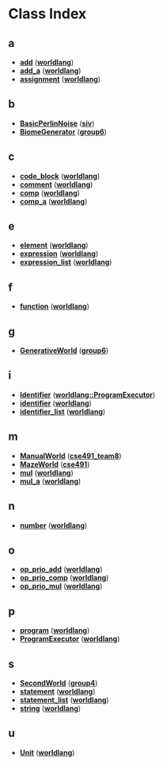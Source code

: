 
# Class Index


## a

* [**add**](structworldlang_1_1add.md)
([**worldlang**](namespaceworldlang.md))
* [**add\_a**](structworldlang_1_1add__a.md)
([**worldlang**](namespaceworldlang.md))
* [**assignment**](structworldlang_1_1assignment.md)
([**worldlang**](namespaceworldlang.md))


## b

* [**BasicPerlinNoise**](classsiv_1_1_basic_perlin_noise.md)
([**siv**](namespacesiv.md))
* [**BiomeGenerator**](classgroup6_1_1_biome_generator.md)
([**group6**](namespacegroup6.md))


## c

* [**code\_block**](structworldlang_1_1code__block.md)
([**worldlang**](namespaceworldlang.md))
* [**comment**](structworldlang_1_1comment.md)
([**worldlang**](namespaceworldlang.md))
* [**comp**](structworldlang_1_1comp.md)
([**worldlang**](namespaceworldlang.md))
* [**comp\_a**](structworldlang_1_1comp__a.md)
([**worldlang**](namespaceworldlang.md))


## e

* [**element**](structworldlang_1_1element.md)
([**worldlang**](namespaceworldlang.md))
* [**expression**](structworldlang_1_1expression.md)
([**worldlang**](namespaceworldlang.md))
* [**expression\_list**](structworldlang_1_1expression__list.md)
([**worldlang**](namespaceworldlang.md))


## f

* [**function**](structworldlang_1_1function.md)
([**worldlang**](namespaceworldlang.md))


## g

* [**GenerativeWorld**](classgroup6_1_1_generative_world.md)
([**group6**](namespacegroup6.md))


## i

* [**Identifier**](structworldlang_1_1_program_executor_1_1_identifier.md)
([**worldlang::ProgramExecutor**](classworldlang_1_1_program_executor.md))
* [**identifier**](structworldlang_1_1identifier.md)
([**worldlang**](namespaceworldlang.md))
* [**identifier\_list**](structworldlang_1_1identifier__list.md)
([**worldlang**](namespaceworldlang.md))


## m

* [**ManualWorld**](classcse491__team8_1_1_manual_world.md)
([**cse491\_team8**](namespacecse491__team8.md))
* [**MazeWorld**](classcse491_1_1_maze_world.md)
([**cse491**](namespacecse491.md))
* [**mul**](structworldlang_1_1mul.md)
([**worldlang**](namespaceworldlang.md))
* [**mul\_a**](structworldlang_1_1mul__a.md)
([**worldlang**](namespaceworldlang.md))


## n

* [**number**](structworldlang_1_1number.md)
([**worldlang**](namespaceworldlang.md))


## o

* [**op\_prio\_add**](structworldlang_1_1op__prio__add.md)
([**worldlang**](namespaceworldlang.md))
* [**op\_prio\_comp**](structworldlang_1_1op__prio__comp.md)
([**worldlang**](namespaceworldlang.md))
* [**op\_prio\_mul**](structworldlang_1_1op__prio__mul.md)
([**worldlang**](namespaceworldlang.md))


## p

* [**program**](structworldlang_1_1program.md)
([**worldlang**](namespaceworldlang.md))
* [**ProgramExecutor**](classworldlang_1_1_program_executor.md)
([**worldlang**](namespaceworldlang.md))


## s

* [**SecondWorld**](classgroup4_1_1_second_world.md)
([**group4**](namespacegroup4.md))
* [**statement**](structworldlang_1_1statement.md)
([**worldlang**](namespaceworldlang.md))
* [**statement\_list**](structworldlang_1_1statement__list.md)
([**worldlang**](namespaceworldlang.md))
* [**string**](structworldlang_1_1string.md)
([**worldlang**](namespaceworldlang.md))


## u

* [**Unit**](structworldlang_1_1_unit.md)
([**worldlang**](namespaceworldlang.md))


